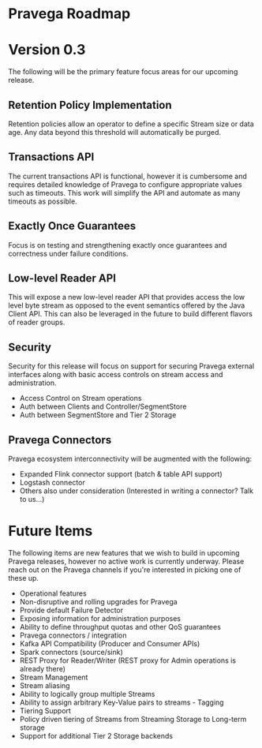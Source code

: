 <!--
Copyright (c) 2017 Dell Inc., or its subsidiaries. All Rights Reserved.

Licensed under the Apache License, Version 2.0 (the "License");
you may not use this file except in compliance with the License.
You may obtain a copy of the License at

    http://www.apache.org/licenses/LICENSE-2.0
-->
# Pravega Roadmap

# Version 0.3
The following will be the primary feature focus areas for our upcoming release.

## Retention Policy Implementation
Retention policies allow an operator to define a specific Stream size or data age.  Any data beyond this threshold will automatically be purged.

## Transactions API
The current transactions API is functional, however it is cumbersome and requires detailed knowledge of Pravega to configure appropriate values such as timeouts.  This work will simplify the API and automate as many timeouts as possible.

## Exactly Once Guarantees
Focus is on testing and strengthening exactly once guarantees and correctness under failure conditions.

## Low-level Reader API
This will expose a new low-level reader API that provides access the low level byte stream as opposed to the event semantics offered by the Java Client API.  This can also be leveraged in the future to build different flavors of reader groups.

## Security
Security for this release will focus on support for securing Pravega external interfaces along with basic access controls on stream access and administration.
-  Access Control on Stream operations
-  Auth between Clients and Controller/SegmentStore
-  Auth between SegmentStore and Tier 2 Storage

## Pravega Connectors
Pravega ecosystem interconnectivity will be augmented with the following:
-  Expanded Flink connector support (batch & table API support)
-  Logstash connector
-  Others also under consideration (Interested in writing a connector? Talk to us...)


# Future Items
The following items are new features that we wish to build in upcoming Pravega releases, however no active work is currently underway.  Please reach out on the Pravega channels if you're interested in picking one of these up.

-  Operational features
  -  Non-disruptive and rolling upgrades for Pravega
  -  Provide default Failure Detector
  -  Exposing information for administration purposes
  -  Ability to define throughput quotas and other QoS guarantees
-  Pravega connectors / integration
  -  Kafka API Compatibility (Producer and Consumer APIs)
  -  Spark connectors (source/sink)
  -  REST Proxy for Reader/Writer (REST proxy for Admin operations is already there)
-  Stream Management
  -  Stream aliasing
  -  Ability to logically group multiple Streams
  -  Ability to assign arbitrary Key-Value pairs to streams - Tagging
-  Tiering Support
  -  Policy driven tiering of Streams from Streaming Storage to Long-term storage
  -  Support for additional Tier 2 Storage backends
